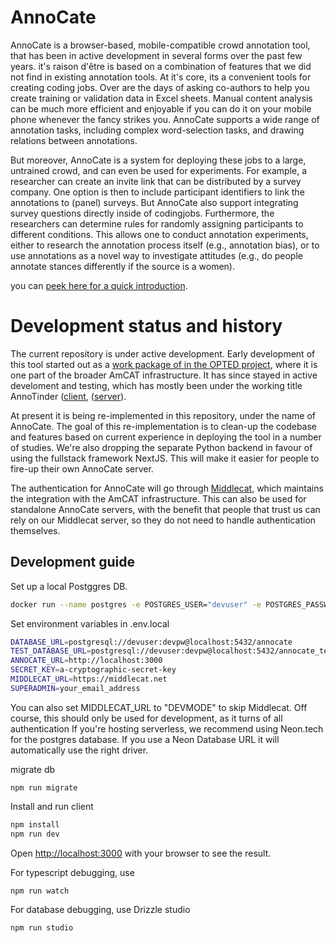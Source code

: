 # AnnoCate

AnnoCate is a browser-based, mobile-compatible crowd annotation tool, that has been in active development in several forms over the past few years.
it's raison d'être is based on a combination of features that we did not find in existing annotation tools. At it's core, its a convenient tools for creating coding jobs. Over are the days of asking co-authors to help you create training or validation data in Excel sheets. Manual content analysis can be much more efficient and enjoyable if you can do it on your mobile phone whenever the fancy strikes you. AnnoCate supports a wide range of annotation tasks, including complex word-selection tasks, and drawing relations between annotations.

But moreover, AnnoCate is a system for deploying these jobs to a large, untrained crowd, and can even be used for experiments. For example, a researcher can create an invite link that can be distributed by a survey company. One option is then to include participant identifiers to link the annotations to (panel) surveys. But AnnoCate also support integrating survey questions directly inside of codingjobs. Furthermore, the researchers can determine rules for randomly assigning participants to different conditions. This allows one to conduct annotation experiments, either to research the annotation process itself (e.g., annotation bias), or to use annotations as a novel way to investigate attitudes (e.g., do people annotate stances differently if the source is a women).

you can [peek here for a quick introduction](https://annocate.com/demo?units=introduction&codebook=introduction).

# Development status and history

The current repository is under active development. Early development of this tool started out as a [work package of in the OPTED project](https://www.opted.eu/fileadmin/user_upload/k_opted/OPTED_Deliverable_D7.2.pdf), where it is one part of the broader AmCAT infrastructure. It has since stayed in active develoment and testing, which has mostly been under the working title AnnoTinder ([client](https://github.com/ccs-amsterdam/annotinder-client), ([server](https://github.com/ccs-amsterdam/annotinder-server)).

At present it is being re-implemented in this repository, under the name of AnnoCate. The goal of this re-implementation is to clean-up the codebase and features based on current experience in deploying the tool in a number of studies. We're also dropping the separate Python backend in favour of using the fullstack framework NextJS. This will make it easier for people to fire-up their own AnnoCate server.

The authentication for AnnoCate will go through [Middlecat](https://github.com/ccs-amsterdam/middlecat), which maintains the integration with the AmCAT infrastructure. This can also be used for standalone AnnoCate servers, with the benefit that people that trust us can rely on our Middlecat server, so they do not need to handle authentication themselves.

## Development guide

Set up a local Postggres DB.

```bash
docker run --name postgres -e POSTGRES_USER="devuser" -e POSTGRES_PASSWORD="devpw" -p 5432:5432 -d postgres
```

Set environment variables in .env.local

```bash
DATABASE_URL=postgresql://devuser:devpw@localhost:5432/annocate
TEST_DATABASE_URL=postgresql://devuser:devpw@localhost:5432/annocate_test
ANNOCATE_URL=http://localhost:3000
SECRET_KEY=a-cryptographic-secret-key
MIDDLECAT_URL=https://middlecat.net
SUPERADMIN=your_email_address
```

You can also set MIDDLECAT_URL to "DEVMODE" to skip Middlecat. Off course, this should only be used for development, as it turns of all authentication
If you're hosting serverless, we recommend using Neon.tech for the postgres database. If you use a Neon Database URL it will automatically use the right driver.

migrate db

```
npm run migrate
```

Install and run client

```bash
npm install
npm run dev
```

Open [http://localhost:3000](http://localhost:3000) with your browser to see the result.

For typescript debugging, use

```bash
npm run watch
```

For database debugging, use Drizzle studio

```bash
npm run studio
```

